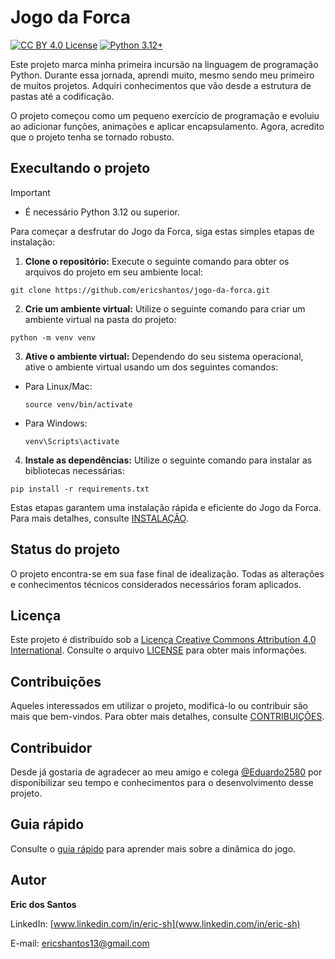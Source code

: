 # Jogo da Forca

[![CC BY 4.0 License](https://img.shields.io/badge/License-CC_BY_4.0-blue.svg)](LICENSE)
[![Python 3.12+](https://img.shields.io/badge/Python-3.12%2B-blue.svg)](https://www.python.org/downloads/)

Este projeto marca minha primeira incursão na linguagem de programação Python. Durante essa jornada, aprendi muito, mesmo sendo meu primeiro de muitos projetos. Adquiri conhecimentos que vão desde a estrutura de pastas até a codificação.

O projeto começou como um pequeno exercício de programação e evoluiu ao adicionar funções, animações e aplicar encapsulamento. Agora, acredito que o projeto tenha se tornado robusto.

## Execultando o projeto


> [!IMPORTANT]
> - É necessário Python 3.12 ou superior.


Para começar a desfrutar do Jogo da Forca, siga estas simples etapas de instalação:

1. **Clone o repositório:**
   Execute o seguinte comando para obter os arquivos do projeto em seu ambiente local:

```
git clone https://github.com/ericshantos/jogo-da-forca.git
```

2. **Crie um ambiente virtual:**
Utilize o seguinte comando para criar um ambiente virtual na pasta do projeto:

```
python -m venv venv
```

3. **Ative o ambiente virtual:**
Dependendo do seu sistema operacional, ative o ambiente virtual usando um dos seguintes comandos:
- Para Linux/Mac:
  ```
  source venv/bin/activate
  ```
- Para Windows:
  ```
  venv\Scripts\activate
  ```

4. **Instale as dependências:**
Utilize o seguinte comando para instalar as bibliotecas necessárias:

```
pip install -r requirements.txt
```


Estas etapas garantem uma instalação rápida e eficiente do Jogo da Forca. Para mais detalhes, consulte [INSTALAÇÃO](docs/_source/installation.rst).

## Status do projeto

O projeto encontra-se em sua fase final de idealização. Todas as alterações e conhecimentos técnicos considerados necessários foram aplicados.

## Licença 

Este projeto é distribuído sob a [Licença Creative Commons Attribution 4.0 International](https://creativecommons.org/licenses/by/4.0/legalcode). Consulte o arquivo [LICENSE](LICENSE) para obter mais informações.

## Contribuições

Aqueles interessados em utilizar o projeto, modificá-lo ou contribuir são mais que bem-vindos. Para obter mais detalhes, consulte [CONTRIBUIÇÕES](docs/_source/contributions.rst).

## Contribuidor

Desde já gostaria de agradecer ao meu amigo e colega [@Eduardo2580](https://github.com/Eduardo2580) por disponibilizar seu tempo e conhecimentos para o desenvolvimento desse projeto.

## Guia rápido

Consulte o [guia rápido](docs/_source/quickguide.rst) para aprender mais sobre a dinâmica do jogo.

## Autor 

**Eric dos Santos** 

LinkedIn: [www.linkedin.com/in/eric-sh](www.linkedin.com/in/eric-sh)

E-mail: [ericshantos13@gmail.com](malito:ericshantos13@gmail.com)


